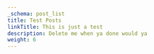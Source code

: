 ```yaml
---
_schema: post_list
title: Test Posts
linkTitle: This is just a test
description: Delete me when ya done would ya
weight: 6
---
```

